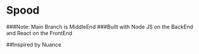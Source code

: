 # Spood
###Note: Main Branch is MiddleEnd
###Built with Node JS on the BackEnd and React on the FrontEnd

##Inspired by Nuance
